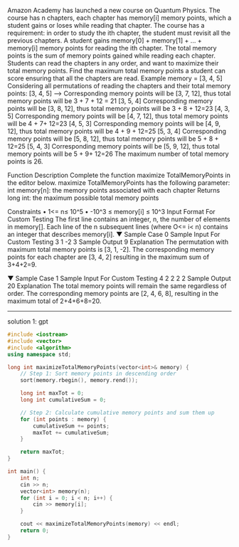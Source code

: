 Amazon Academy has launched a new course on Quantum Physics.
The course has n chapters, each chapter has memory[i] memory points, which a student gains or loses while reading that chapter. The course has a requirement: in order to study the ith chapter, the student must revisit all the previous chapters. A student gains memory[0] + memory[1] + ... + memory[i] memory points for reading the ith chapter. The total memory points is the sum of memory points gained while reading each chapter.
Students can read the chapters in any order, and want to maximize their total memory points. Find the maximum total memory points a student can score ensuring that all the chapters are read.
Example
memory = [3, 4, 5]
Considering all permutations of reading the chapters and their total memory points:
[3, 4, 5] --> Corresponding memory points will be [3, 7, 12], thus total memory points will be 3 + 7 + 12 = 21
[3, 5, 4] Corresponding memory points will be [3, 8, 12], thus total memory points will be 3 + 8 + 12=23
[4, 3, 5] Corresponding memory points will be [4, 7, 12], thus total memory points will be 4 + 7+ 12=23
[4, 5, 3] Corresponding memory points will be [4, 9, 12], thus total memory points will be 4 + 9 + 12=25
[5, 3, 4] Corresponding memory points will be [5, 8, 12], thus total memory points will be 5 + 8 + 12=25
[5, 4, 3] Corresponding memory points will be [5, 9, 12], thus total memory points will be 5 + 9+ 12=26
The maximum number of total memory points is 26.

Function Description
Complete the function maximize TotalMemoryPoints in the editor below.
maximize TotalMemoryPoints has the following
parameter: int memory[n]: the memory points associated with each chapter
Returns
long int: the maximum possible total memory points

Constraints
• 1<= n≤ 10^5
• -10^3 ≤ memory[i] ≤ 10^3
Input Format For Custom Testing
The first line contains an integer, n, the number of elements in memory[].
Each line of the n subsequent lines (where O<= i< n) contains an integer that describes memory[i].
▼ Sample Case 0
Sample Input For Custom Testing
3
1
-2
3
Sample Output
9
Explanation
The permutation with maximum total memory points is [3, 1, -2]. The corresponding memory points for each chapter are [3, 4, 2] resulting in the maximum sum of 3+4+2=9.

▼ Sample Case 1
Sample Input For Custom Testing
4
2
2
2
2
Sample Output
20
Explanation
The total memory points will remain the same regardless of order. The corresponding memory points are [2, 4, 6, 8], resulting in the maximum total of 2+4+6+8=20.

---
solution 1: gpt

```c++
#include <iostream>
#include <vector>
#include <algorithm>
using namespace std;

long int maximizeTotalMemoryPoints(vector<int>& memory) {
    // Step 1: Sort memory points in descending order
    sort(memory.rbegin(), memory.rend());

    long int maxTot = 0;
    long int cumulativeSum = 0;

    // Step 2: Calculate cumulative memory points and sum them up
    for (int points : memory) {
        cumulativeSum += points;
        maxTot += cumulativeSum;
    }

    return maxTot;
}

int main() {
    int n;
    cin >> n;
    vector<int> memory(n);
    for (int i = 0; i < n; i++) {
        cin >> memory[i];
    }

    cout << maximizeTotalMemoryPoints(memory) << endl;
    return 0;
}

```
